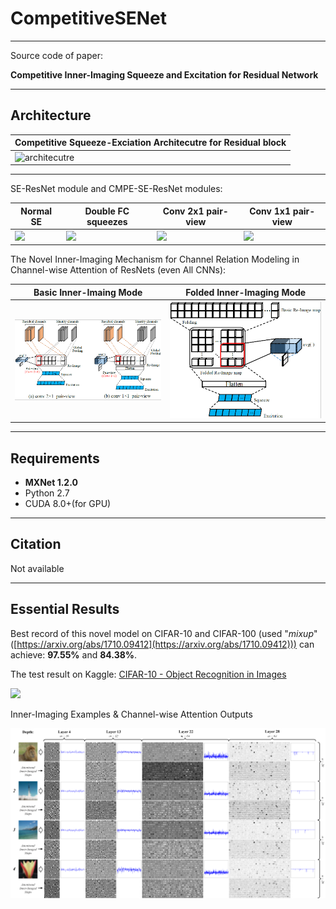 # CompetitiveSENet
---

Source code of paper: 

   **Competitive Inner-Imaging Squeeze and Excitation for Residual Network** 

---
## Architecture

|Competitive Squeeze-Exciation Architecutre for Residual block|
|-|
|![architecutre](pictures/architecture.png)|

---

SE-ResNet module and CMPE-SE-ResNet modules:

|Normal SE|Double FC squeezes|Conv 2x1 pair-view|Conv 1x1 pair-view|
|-|-|-|-|
|![](pictures/se_resnet_module.png)|![](pictures/cmpe_se_resnet_double_FC_squeeze.png)|![](pictures/cmpe_se_resnet_conv2x1.png)|![](pictures/cmpe_se_resnet_conv1x1.png)|

The Novel Inner-Imaging Mechanism for Channel Relation Modeling in Channel-wise Attention of ResNets (even All CNNs):

|Basic Inner-Imaing Mode|Folded Inner-Imaging Mode|
|-|-|
|![](pictures/Basic-Inner-Imaging.png)|![](pictures/Folded-Inner-Imaging.png)|

---

## Requirements

- **MXNet 1.2.0**
- Python 2.7
- CUDA 8.0+(for GPU)

---

## Citation

Not available

---

## Essential Results
Best record of this novel model on CIFAR-10 and CIFAR-100 (used "*mixup*" ([https://arxiv.org/abs/1710.09412](https://arxiv.org/abs/1710.09412))) can achieve: **97.55%** and **84.38%**.
 
The test result on Kaggle: [CIFAR-10 - Object Recognition in Images](https://www.kaggle.com/c/cifar-10) 

![](pictures/cifar10_kaggle.png)

Inner-Imaging Examples & Channel-wise Attention Outputs

![](pictures/appendix_a_fig1.png)

